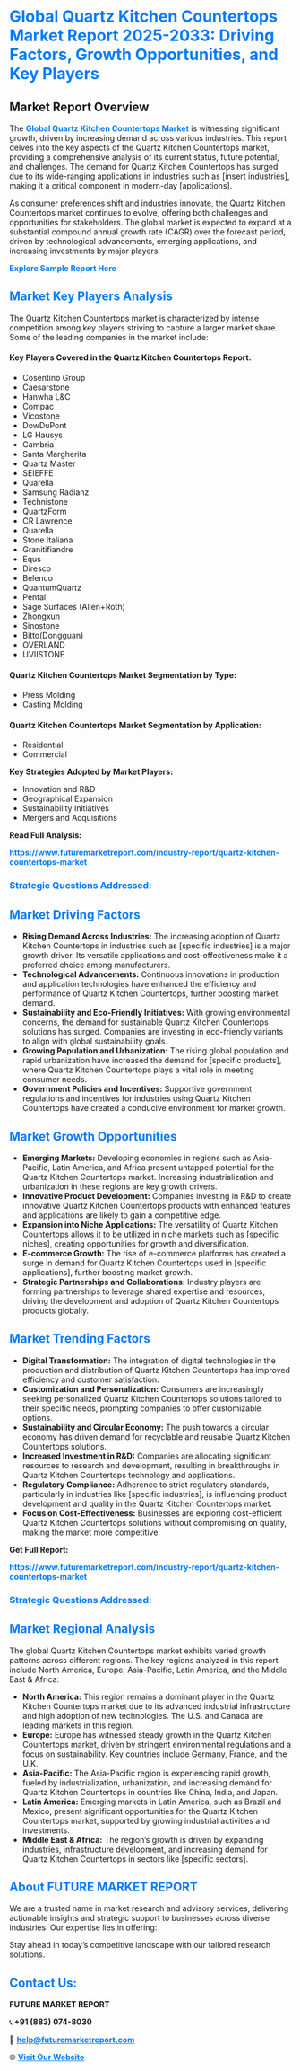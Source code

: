 <h1 style="color: #007BFF;">Global Quartz Kitchen Countertops Market Report 2025-2033: Driving Factors, Growth Opportunities, and Key Players</h1>

<section id="overview">
<h2>Market Report Overview</h2>
<p>The <a href="https://www.futuremarketreport.com/industry-report/quartz-kitchen-countertops-market" style="color: #007BFF; text-decoration: none;"><strong>Global Quartz Kitchen Countertops Market</strong></a> is witnessing significant growth, driven by increasing demand across various industries. This report delves into the key aspects of the Quartz Kitchen Countertops market, providing a comprehensive analysis of its current status, future potential, and challenges. The demand for Quartz Kitchen Countertops has surged due to its wide-ranging applications in industries such as [insert industries], making it a critical component in modern-day [applications].</p>
<p>As consumer preferences shift and industries innovate, the Quartz Kitchen Countertops market continues to evolve, offering both challenges and opportunities for stakeholders. The global market is expected to expand at a substantial compound annual growth rate (CAGR) over the forecast period, driven by technological advancements, emerging applications, and increasing investments by major players.</p>
</section>

<section id="overview">
<p><a href="https://www.futuremarketreport.com/request-sample/reportId=27590" style="color: #007BFF; text-decoration: none;"><strong>Explore Sample Report Here</strong></a></p>
</section>

<section id="key-players">
<h2 style="color: #007BFF;">Market Key Players Analysis</h2>
<p>The Quartz Kitchen Countertops market is characterized by intense competition among key players striving to capture a larger market share. Some of the leading companies in the market include:</p>
<h4>Key Players Covered in the Quartz Kitchen Countertops Report:</h4>
<ul><li>Cosentino Group</li><li>Caesarstone</li><li>Hanwha L&amp;C</li><li>Compac</li><li>Vicostone</li><li>DowDuPont</li><li>LG Hausys</li><li>Cambria</li><li>Santa Margherita</li><li>Quartz Master</li><li>SEIEFFE</li><li>Quarella</li><li>Samsung Radianz</li><li>Technistone</li><li>QuartzForm</li><li>CR Lawrence</li><li>Quarella</li><li>Stone Italiana</li><li>Granitifiandre</li><li>Equs</li><li>Diresco</li><li>Belenco</li><li>QuantumQuartz</li><li>Pental</li><li>Sage Surfaces (Allen+Roth)</li><li>Zhongxun</li><li>Sinostone</li><li>Bitto(Dongguan)</li><li>OVERLAND</li><li>UVIISTONE</li></ul>
<h4>Quartz Kitchen Countertops Market Segmentation by Type:</h4>
<ul><li>Press Molding</li><li>Casting Molding</li></ul>

<h4>Quartz Kitchen Countertops Market Segmentation by Application:</h4>
<ul><li>Residential</li><li>Commercial</li></ul>
<p><strong>Key Strategies Adopted by Market Players:</strong></p>
<ul>
<li>Innovation and R&D</li>
<li>Geographical Expansion</li>
<li>Sustainability Initiatives</li>
<li>Mergers and Acquisitions</li>
</ul>
</section>

<section>
<p><strong>Read Full Analysis: </strong></p><a href="https://www.futuremarketreport.com/industry-report/quartz-kitchen-countertops-market" style="color: #007BFF; text-decoration: none;"><strong>https://www.futuremarketreport.com/industry-report/quartz-kitchen-countertops-market</strong></a>
<h3 style="color: #007BFF;">Strategic Questions Addressed:</h3>
</section>

<section id="driving-factors">
<h2 style="color: #007BFF;">Market Driving Factors</h2>
<ul>
<li><strong>Rising Demand Across Industries:</strong> The increasing adoption of Quartz Kitchen Countertops in industries such as [specific industries] is a major growth driver. Its versatile applications and cost-effectiveness make it a preferred choice among manufacturers.</li>
<li><strong>Technological Advancements:</strong> Continuous innovations in production and application technologies have enhanced the efficiency and performance of Quartz Kitchen Countertops, further boosting market demand.</li>
<li><strong>Sustainability and Eco-Friendly Initiatives:</strong> With growing environmental concerns, the demand for sustainable Quartz Kitchen Countertops solutions has surged. Companies are investing in eco-friendly variants to align with global sustainability goals.</li>
<li><strong>Growing Population and Urbanization:</strong> The rising global population and rapid urbanization have increased the demand for [specific products], where Quartz Kitchen Countertops plays a vital role in meeting consumer needs.</li>
<li><strong>Government Policies and Incentives:</strong> Supportive government regulations and incentives for industries using Quartz Kitchen Countertops have created a conducive environment for market growth.</li>
</ul>
</section>

<section id="growth-opportunities">
<h2 style="color: #007BFF;">Market Growth Opportunities</h2>
<ul>
<li><strong>Emerging Markets:</strong> Developing economies in regions such as Asia-Pacific, Latin America, and Africa present untapped potential for the Quartz Kitchen Countertops market. Increasing industrialization and urbanization in these regions are key growth drivers.</li>
<li><strong>Innovative Product Development:</strong> Companies investing in R&D to create innovative Quartz Kitchen Countertops products with enhanced features and applications are likely to gain a competitive edge.</li>
<li><strong>Expansion into Niche Applications:</strong> The versatility of Quartz Kitchen Countertops allows it to be utilized in niche markets such as [specific niches], creating opportunities for growth and diversification.</li>
<li><strong>E-commerce Growth:</strong> The rise of e-commerce platforms has created a surge in demand for Quartz Kitchen Countertops used in [specific applications], further boosting market growth.</li>
<li><strong>Strategic Partnerships and Collaborations:</strong> Industry players are forming partnerships to leverage shared expertise and resources, driving the development and adoption of Quartz Kitchen Countertops products globally.</li>
</ul>
</section>

<section id="trending-factors">
<h2 style="color: #007BFF;">Market Trending Factors</h2>
<ul>
<li><strong>Digital Transformation:</strong> The integration of digital technologies in the production and distribution of Quartz Kitchen Countertops has improved efficiency and customer satisfaction.</li>
<li><strong>Customization and Personalization:</strong> Consumers are increasingly seeking personalized Quartz Kitchen Countertops solutions tailored to their specific needs, prompting companies to offer customizable options.</li>
<li><strong>Sustainability and Circular Economy:</strong> The push towards a circular economy has driven demand for recyclable and reusable Quartz Kitchen Countertops solutions.</li>
<li><strong>Increased Investment in R&D:</strong> Companies are allocating significant resources to research and development, resulting in breakthroughs in Quartz Kitchen Countertops technology and applications.</li>
<li><strong>Regulatory Compliance:</strong> Adherence to strict regulatory standards, particularly in industries like [specific industries], is influencing product development and quality in the Quartz Kitchen Countertops market.</li>
<li><strong>Focus on Cost-Effectiveness:</strong> Businesses are exploring cost-efficient Quartz Kitchen Countertops solutions without compromising on quality, making the market more competitive.</li>
</ul>
</section>

<section>
<p><strong>Get Full Report: </strong></p><a href="https://www.futuremarketreport.com/industry-report/quartz-kitchen-countertops-market" style="color: #007BFF; text-decoration: none;"><strong>https://www.futuremarketreport.com/industry-report/quartz-kitchen-countertops-market</strong></a>
<h3 style="color: #007BFF;">Strategic Questions Addressed:</h3>
</section>


<section id="regional-analysis">
<h2 style="color: #007BFF;">Market Regional Analysis</h2>
<p>The global Quartz Kitchen Countertops market exhibits varied growth patterns across different regions. The key regions analyzed in this report include North America, Europe, Asia-Pacific, Latin America, and the Middle East & Africa:</p>
<ul>
<li><strong>North America:</strong> This region remains a dominant player in the Quartz Kitchen Countertops market due to its advanced industrial infrastructure and high adoption of new technologies. The U.S. and Canada are leading markets in this region.</li>
<li><strong>Europe:</strong> Europe has witnessed steady growth in the Quartz Kitchen Countertops market, driven by stringent environmental regulations and a focus on sustainability. Key countries include Germany, France, and the U.K.</li>
<li><strong>Asia-Pacific:</strong> The Asia-Pacific region is experiencing rapid growth, fueled by industrialization, urbanization, and increasing demand for Quartz Kitchen Countertops in countries like China, India, and Japan.</li>
<li><strong>Latin America:</strong> Emerging markets in Latin America, such as Brazil and Mexico, present significant opportunities for the Quartz Kitchen Countertops market, supported by growing industrial activities and investments.</li>
<li><strong>Middle East & Africa:</strong> The region’s growth is driven by expanding industries, infrastructure development, and increasing demand for Quartz Kitchen Countertops in sectors like [specific sectors].</li>
</ul>
</section>

<footer>
<h2 style="color: #007BFF;">About FUTURE MARKET REPORT</h2>
<p>We are a trusted name in market research and advisory services, delivering actionable insights and strategic support to businesses across diverse industries. Our expertise lies in offering:</p>

<p>Stay ahead in today’s competitive landscape with our tailored research solutions.</p>

<h2 style="color: #007BFF;">Contact Us:</h2>
<p><strong>FUTURE MARKET REPORT</strong></p>
<p>📞 <strong>+91 (883) 074-8030</strong></p>
<p>📧 <strong><a href="mailto:help@futuremarketreport.com" style="color: #007BFF;">help@futuremarketreport.com</a></strong></p>
<p>🌐 <strong><a href="https://www.futuremarketreport.com/" style="color: #007BFF;">Visit Our Website</a></strong></p>
</footer>